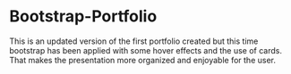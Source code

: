 # Bootstrap-Portfolio
This is an updated version of the first portfolio created but this time bootstrap has been applied with some hover effects and the use of cards. That makes the presentation more organized and enjoyable for the user.